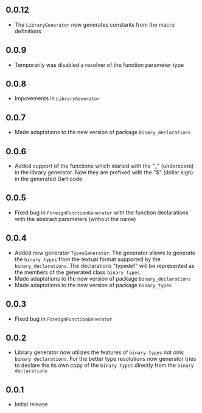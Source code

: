 ## 0.0.12

- The `LibraryGenerator` now generates constants from the macro definitions   

## 0.0.9

- Temporarily was disabled a resolver of the function parameter type

## 0.0.8

- Impovements in `LibraryGenerator`

## 0.0.7

- Made adaptations to the new version of package `binary_declarations`

## 0.0.6

- Added support of the functions which started with the "_" (underscore) in the library generator. Now they are prefixed with the "$" (dollar sign) in the generated Dart code

## 0.0.5

- Fixed bug in `ForeignFunctionGenerator` with the function declarations with the abstract parameters (without the name)

## 0.0.4

- Added new generator `TypesGenerator`. The generator allows to generate the `binary types` from the textual format supported by the `binary_declarations`. The declarations "typedef"  will be represented as the members of the generated class `binary types`
- Made adaptations to the new version of package `binary_declarations`
- Made adaptations to the new version of package `binary_types`

## 0.0.3

- Fixed bug in `ForeignFunctionGenerator`

## 0.0.2

- Library generator now utilizes the features of `binary types` not only `binary declarations`. For the better type resolutions now generator tries to declare the its own copy of the `binary types` directly from the `binary declarations`

## 0.0.1

- Initial release

